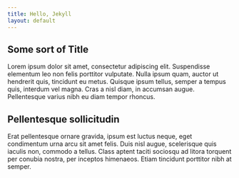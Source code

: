 ```yaml
---
title: Hello, Jekyll
layout: default
---
```


## Some sort of Title
Lorem ipsum dolor sit amet, consectetur adipiscing elit. Suspendisse elementum leo non felis porttitor vulputate. Nulla ipsum quam, auctor ut hendrerit quis, tincidunt eu metus. Quisque ipsum tellus, semper a tempus quis, interdum vel magna. Cras a nisl diam, in accumsan augue. Pellentesque varius nibh eu diam tempor rhoncus.

## Pellentesque sollicitudin

Erat pellentesque ornare gravida, ipsum est luctus neque, eget condimentum urna arcu sit amet felis. Duis nisl augue, scelerisque quis iaculis non, commodo a tellus. Class aptent taciti sociosqu ad litora torquent per conubia nostra, per inceptos himenaeos. Etiam tincidunt porttitor nibh at semper. 

